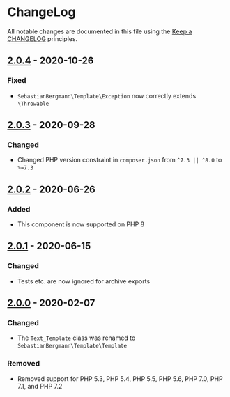 # ChangeLog

All notable changes are documented in this file using the [Keep a CHANGELOG](http://keepachangelog.com/) principles.

## [2.0.4] - 2020-10-26

### Fixed

* `SebastianBergmann\Template\Exception` now correctly extends `\Throwable`

## [2.0.3] - 2020-09-28

### Changed

* Changed PHP version constraint in `composer.json` from `^7.3 || ^8.0` to `>=7.3`

## [2.0.2] - 2020-06-26

### Added

* This component is now supported on PHP 8

## [2.0.1] - 2020-06-15

### Changed

* Tests etc. are now ignored for archive exports

## [2.0.0] - 2020-02-07

### Changed

* The `Text_Template` class was renamed to `SebastianBergmann\Template\Template`

### Removed

* Removed support for PHP 5.3, PHP 5.4, PHP 5.5, PHP 5.6, PHP 7.0, PHP 7.1, and PHP 7.2

[2.0.4]: https://github.com/sebastianbergmann/php-text-template/compare/2.0.3...2.0.4
[2.0.3]: https://github.com/sebastianbergmann/php-text-template/compare/2.0.2...2.0.3
[2.0.2]: https://github.com/sebastianbergmann/php-text-template/compare/2.0.1...2.0.2
[2.0.1]: https://github.com/sebastianbergmann/php-text-template/compare/2.0.0...2.0.1
[2.0.0]: https://github.com/sebastianbergmann/php-text-template/compare/1.2.1...2.0.0
